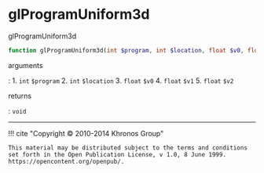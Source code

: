 # glProgramUniform3d
glProgramUniform3d

```php
function glProgramUniform3d(int $program, int $location, float $v0, float $v1, float $v2) : void
```

arguments

:    1. `int` `$program` 
    2. `int` `$location` 
    3. `float` `$v0` 
    4. `float` `$v1` 
    5. `float` `$v2` 

returns

:    `void` 

---
     

!!! cite "Copyright © 2010-2014 Khronos Group"

    This material may be distributed subject to the terms and conditions set forth in the Open Publication License, v 1.0, 8 June 1999. https://opencontent.org/openpub/.